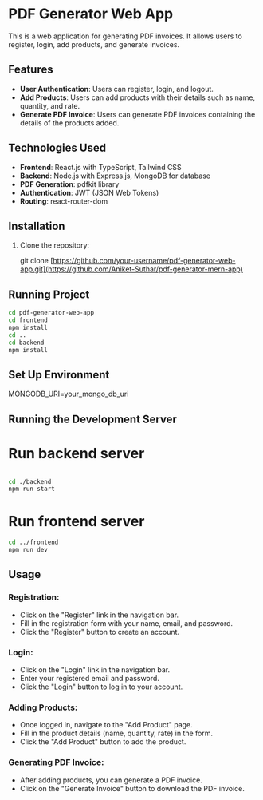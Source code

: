 # PDF Generator Web App

This is a web application for generating PDF invoices. It allows users to register, login, add products, and generate invoices.

## Features

- **User Authentication**: Users can register, login, and logout.
- **Add Products**: Users can add products with their details such as name, quantity, and rate.
- **Generate PDF Invoice**: Users can generate PDF invoices containing the details of the products added.

## Technologies Used

- **Frontend**: React.js with TypeScript, Tailwind CSS
- **Backend**: Node.js with Express.js, MongoDB for database
- **PDF Generation**: pdfkit library
- **Authentication**: JWT (JSON Web Tokens)
- **Routing**: react-router-dom

## Installation

1. Clone the repository:

 
   git clone [https://github.com/your-username/pdf-generator-web-app.git](https://github.com/Aniket-Suthar/pdf-generator-mern-app)

## Running Project
```bash
cd pdf-generator-web-app
cd frontend
npm install
cd ..
cd backend
npm install
```

## Set Up Environment
MONGODB_URI=your_mongo_db_uri

## Running the Development Server

# Run backend server
``` bash

cd ./backend
npm run start
```
# Run frontend server
``` bash
cd ../frontend
npm run dev
```


## Usage

### Registration:

- Click on the "Register" link in the navigation bar.
- Fill in the registration form with your name, email, and password.
- Click the "Register" button to create an account.

### Login:

- Click on the "Login" link in the navigation bar.
- Enter your registered email and password.
- Click the "Login" button to log in to your account.

### Adding Products:

- Once logged in, navigate to the "Add Product" page.
- Fill in the product details (name, quantity, rate) in the form.
- Click the "Add Product" button to add the product.

### Generating PDF Invoice:

- After adding products, you can generate a PDF invoice.
- Click on the "Generate Invoice" button to download the PDF invoice.




